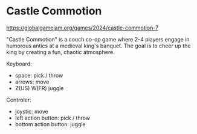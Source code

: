 # Castle Commotion

https://globalgamejam.org/games/2024/castle-commotion-7

"Castle Commotion" is a couch co-op game where 2-4 players engage in humorous antics at a medieval king's banquet. The goal is to cheer up the king by creating a fun, chaotic atmosphere.

Keyboard:
- space: pick / throw
- arrows: move
- Z(US) W(FR) juggle

Controler:
- joystic: move
- left action button: pick / throw
- bottom action button: juggle
